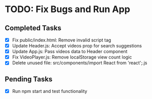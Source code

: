 # TODO: Fix Bugs and Run App

## Completed Tasks
- [x] Fix public/index.html: Remove invalid script tag
- [x] Update Header.js: Accept videos prop for search suggestions
- [x] Update App.js: Pass videos data to Header component
- [x] Fix VideoPlayer.js: Remove localStorage view count logic
- [x] Delete unused file: src/components/import React from 'react';.js

## Pending Tasks
- [x] Run npm start and test functionality

